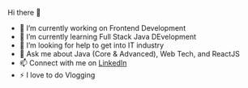 Hi there 👋

- 🔭 I’m currently working on Frontend Development
- 🌱 I’m currently learning Full Stack Java DEvelopment
- 🤔 I’m looking for help to get into IT industry
- 💬 Ask me about Java (Core & Advanced), Web Tech, and ReactJS
- 📫 Connect with me on <a href="https://www.linkedin.com/in/saqulain-mushtaque-5898b3231">LinkedIn</a>
- ⚡ I love to do Vlogging
